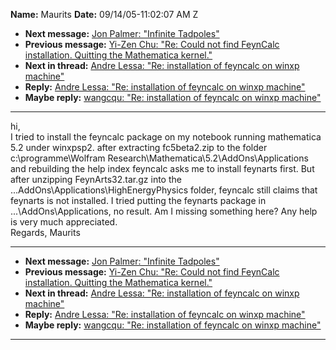 **Name:** Maurits
**Date:** 09/14/05-11:02:07 AM Z

  - **Next message:** [Jon Palmer: "Infinite Tadpoles"](0304.html)
  - **Previous message:** [Yi-Zen Chu: "Re: Could not find FeynCalc
    installation. Quitting the Mathematica kernel."](0302.html)
  - **Next in thread:** [Andre Lessa: "Re: installation of feyncalc on
    winxp machine"](0354.html)
  - **Reply:** [Andre Lessa: "Re: installation of feyncalc on winxp
    machine"](0354.html)
  - **Maybe reply:** [wangcqu: "Re: installation of feyncalc on winxp
    machine"](0379.html)

-----

hi,  
I tried to install the feyncalc package on my notebook running
mathematica 5.2 under winxpsp2. after extracting fc5beta2.zip to the
folder c:\\programme\\Wolfram
Research\\Mathematica\\5.2\\AddOns\\Applications and rebuilding the help
index feyncalc asks me to install feynarts first. But after unzipping
FeynArts32.tar.gz into the ...AddOns\\Applications\\HighEnergyPhysics
folder, feyncalc still claims that feynarts is not installed. I tried
putting the feynarts package in ...\\AddOns\\Applications, no result. Am
I missing something here? Any help is very much appreciated.  
Regards, Maurits  

-----

  - **Next message:** [Jon Palmer: "Infinite Tadpoles"](0304.html)
  - **Previous message:** [Yi-Zen Chu: "Re: Could not find FeynCalc
    installation. Quitting the Mathematica kernel."](0302.html)
  - **Next in thread:** [Andre Lessa: "Re: installation of feyncalc on
    winxp machine"](0354.html)
  - **Reply:** [Andre Lessa: "Re: installation of feyncalc on winxp
    machine"](0354.html)
  - **Maybe reply:** [wangcqu: "Re: installation of feyncalc on winxp
    machine"](0379.html)

-----

